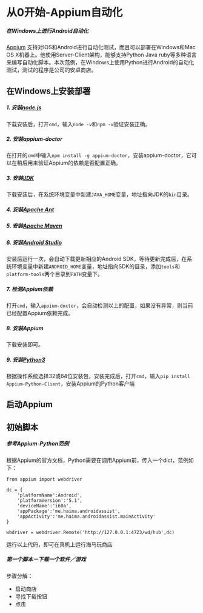# 从0开始-Appium自动化

##### 在Windows上进行Android自动化

[Appium](https://github.com/appium/appium)
支持对IOS和Android进行自动化测试，而且可以部署在Windows和Mac OS X机器上。他使用Server-Client架构，能够支持Python Java ruby等多种语言来编写自动化脚本。本次范例，在Windows上使用Python进行Android的自动化测试，测试的程序是公司的安卓商店。

## 在Windows上安装部署

##### 1. 安装[node.js](https://nodejs.org/en/download/)
下载安装后，打开`cmd`，输入`node -v`和`npm -v`验证安装正确。
##### 2. 安装appium-doctor
在打开的`cmd`中输入`npm install -g appium-doctor`，安装appium-doctor，它可以在稍后用来验证Appium的依赖是否配置正确。
##### 3. 安装[JDK](http://www.oracle.com/technetwork/java/javase/downloads/index.html)
下载安装后，在系统环境变量中新建`JAVA_HOME`变量，地址指向JDK的`bin`目录。
##### 4. 安装[Apache Ant](http://ant.apache.org/bindownload.cgi)

##### 5. 安装[Apache Maven](http://maven.apache.org/download.cgi)

##### 6. 安装[Android Studio](https://developer.android.com/studio/index.html)
安装后运行一次，会自动下载更新相应的Android SDK，等待更新完成后，在系统环境变量中新建`ANDROID_HOME`变量，地址指向SDK的目录，添加`tools`和`platform-tools`两个目录到`PATH`变量下。
##### 7. 检测Appium依赖
打开`cmd`，输入`appium-doctor`，会自动检测以上的配置，如果没有异常，则当前已经配置Appium依赖完成。
##### 8. 安装Appium
下载安装即可。
##### 9. 安装[Python3](https://www.python.org/downloads/windows/)
根据操作系统选择32或64位安装包，安装完成后，打开`cmd`，输入`pip install Appium-Python-Client`，安装Appium的Python客户端

## 启动Appium

## 初始脚本

##### 参考Appium-Python范例
根据Appium的官方文档，Python需要在调用Appium前，传入一个dict，范例如下：
```
from appium import webdriver 

dc = {
    'platformName':Android',
    'platformVersion':'5.1',
    'deviceName':'i60a',
    'appPackage':'me.haima.androidassist',
    'appActivity':'me.haima.androidassist.mainActivity'
}

wbdriver = webdriver.Remote('http://127.0.0.1:4723/wd/hub',dc)
```
运行以上代码，即可在真机上运行海马玩商店

##### 第一个脚本－下载一个软件／游戏
步骤分解：
* 启动商店
* 寻找下载按钮
* 点击
